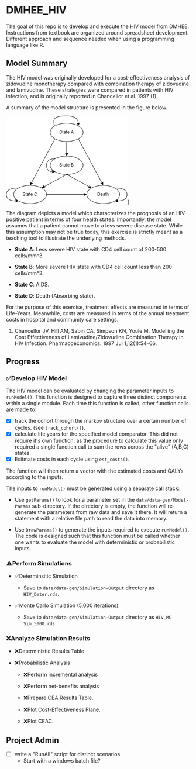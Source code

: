 # DMHEE_HIV

The goal of this repo is to develop and execute the HIV model from DMHEE. Instructions from textbook are organized around spreadsheet development. Different approach and sequence needed when using a programming language like R.

## Model Summary

The HIV model was originally developed for a cost-effectiveness analysis of zidovudine monotherapy compared with combination therapy of zidovudine and lamivudine. These strategies were compared in patients with HIV infection, and is originally reported in Chancellor et al. 1997 (1).

A summary of the model structure is presented in the figure below.

![Structure of HIV Cohort Model](docs/Diagrams/HIV-Model.png)]

The diagram depicts a model which characterizes the prognosis of an HIV-positive patient in terms of four health states. Importantly, the model assumes that a patient cannot move to a less severe disease state. While this assumption may not be true today, this exercise is strictly meant as a teaching tool to illustrate the underlying methods.

-   **State A**: Less severe HIV state with CD4 cell count of 200-500 cells/mm^3.

-   **State B**: More severe HIV state with CD4 cell count less than 200 cells/mm^3.

-   **State C**: AIDS.

-   **State D**: Death (Absorbing state).

For the purpose of this exercise, treatment effects are measured in terms of Life-Years. Meanwhile, costs are measured in terms of the annual treatment costs in hospital and community care settings.

1.  Chancellor JV, Hill AM, Sabin CA, Simpson KN, Youle M. Modelling the Cost Effectiveness of Lamivudine/Zidovudine Combination Therapy in HIV Infection. Pharmacoeconomics. 1997 Jul 1;12(1):54–66.

## Progress

### :white_check_mark:Develop HIV Model

The HIV model can be evaluated by changing the parameter inputs to `runModel()`. This function is designed to capture three distinct components within a single module. Each time this function is called, other function calls are made to:

- [x] track the cohort through the markov structure over a certain number of 
cycles. (see `track_cohort()`). 
- [x] calculate life years for the specified model comparator. This did not 
require it's own function, as the procedure to calculate this value only 
required a single function call to sum the rows across the "alive" (A,B,C) 
states.
- [x] Esitmate costs in each cycle using `est_costs()`. 

The function will then return a vector with the estimated costs and QALYs according to the inputs.

The inputs to `runModel()` must be generated using a separate call stack:

-   Use `getParams()` to look for a parameter set in the `data/data-gen/Model-Params` sub-directory. If the directory is empty, the function will re-generate the parameters from raw data and save it there. It will return a statement with a relative file path to read the data into memory.

-   Use `DrawParams()` to generate the inputs required to execute `runModel()`. The code is designed such that this function must be called whether one wants to evaluate the model with deterministic or probabilistic inputs.

### :warning:Perform Simulations

-   :white_check_mark:Determinsitic Simulation

    -   Save to `data/data-gen/Simulation-Output` directory as `HIV_Deter.rds`.

-   :white_check_mark:Monte Carlo Simulation (5,000 iterations)

    -   Save to `data/data-gen/Simulation-Output` directory as `HIV_MC-Sim_5000.rds`

### :x:Analyze Simulation Results

-   :x:Deterministic Results Table

-   :x:Probabilistic Analysis

    -   :x:Perform incremental analysis

    -   :x:Perform net-benefits analysis

    -   :x:Prepare CEA Results Table.

    -   :x:Plot Cost-Effectiveness Plane.

    -   :x:Plot CEAC.

## Project Admin

- [ ] write a "RunAll" script for distinct scenarios.
  - Start with a windows batch file? 
